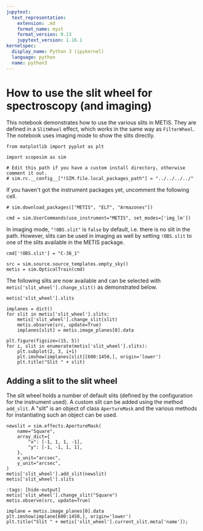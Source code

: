 ```yaml
---
jupytext:
  text_representation:
    extension: .md
    format_name: myst
    format_version: 0.13
    jupytext_version: 1.16.1
kernelspec:
  display_name: Python 3 (ipykernel)
  language: python
  name: python3
---
```


# How to use the slit wheel for spectroscopy (and imaging)

This notebook demonstrates how to use the various slits in METIS. They are defined in a `SlitWheel` effect, which works in the same way as `FilterWheel`. The notebook uses imaging mode to show the slits directly. 

```{code-cell} ipython3
from matplotlib import pyplot as plt

import scopesim as sim

# Edit this path if you have a custom install directory, otherwise comment it out.
# sim.rc.__config__["!SIM.file.local_packages_path"] = "../../../../"
```

If you haven't got the instrument packages yet, uncomment the following cell.

```{code-cell} ipython3
# sim.download_packages(["METIS", "ELT", "Armazones"])
```

```{code-cell} ipython3
cmd = sim.UserCommands(use_instrument="METIS", set_modes=['img_lm'])
```

In imaging mode, `"!OBS.slit"` is `false` by default, i.e. there is no slit in the path. However, slits can be used in imaging as well by setting `!OBS.slit` to one of the slits available in the METIS package.

```{code-cell} ipython3
cmd['!OBS.slit'] = "C-38_1"

src = sim.source.source_templates.empty_sky()
metis = sim.OpticalTrain(cmd)
```

The following slits are now available and can be selected with `metis['slit_wheel'].change_slit()` as demonstrated below.

```{code-cell} ipython3
metis['slit_wheel'].slits
```

```{code-cell} ipython3
implanes = dict()
for slit in metis['slit_wheel'].slits:
    metis['slit_wheel'].change_slit(slit)
    metis.observe(src, update=True)
    implanes[slit] = metis.image_planes[0].data
```

```{code-cell} ipython3
plt.figure(figsize=(15, 5))
for i, slit in enumerate(metis['slit_wheel'].slits):
    plt.subplot(2, 3, i+1)
    plt.imshow(implanes[slit][600:1450,], origin='lower')
    plt.title("Slit " + slit)
```

## Adding a slit to the slit wheel

The slit wheel holds a number of default slits (defined by the configuration for the instrument used). A custom slit can be added using the method `add_slit`. A "slit" is an object of class `ApertureMask` and the various methods for instantiating such an object can be used.

```{code-cell} ipython3
newslit = sim.effects.ApertureMask(
    name="Square",
    array_dict={
        "x": [-1, 1, 1, -1],
        "y": [-1, -1, 1, 1],
    },
    x_unit="arcsec",
    y_unit="arcsec",
)
metis['slit_wheel'].add_slit(newslit)
metis['slit_wheel'].slits
```

```{code-cell} ipython3
:tags: [hide-output]
metis['slit_wheel'].change_slit("Square")
metis.observe(src, update=True)
```

```{code-cell} ipython3
implane = metis.image_planes[0].data
plt.imshow(implane[600:1450,], origin='lower')
plt.title("Slit " + metis['slit_wheel'].current_slit.meta['name']);
```
